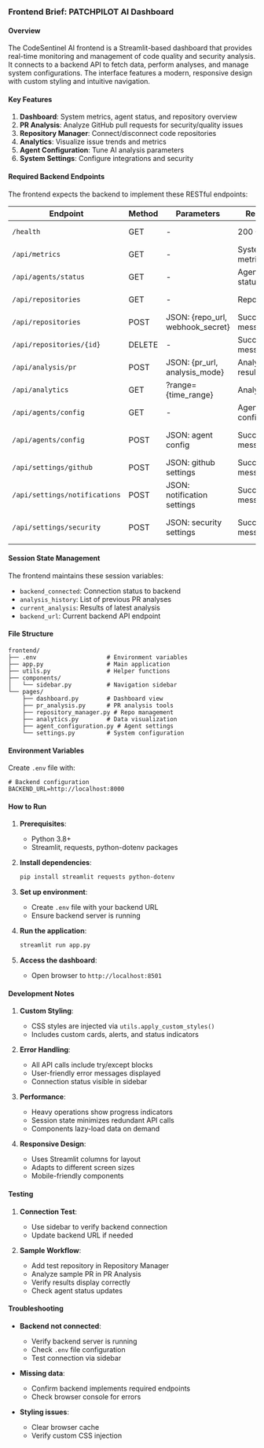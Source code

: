 ### Frontend Brief: PATCHPILOT AI Dashboard

#### Overview
The CodeSentinel AI frontend is a Streamlit-based dashboard that provides real-time monitoring and management of code quality and security analysis. It connects to a backend API to fetch data, perform analyses, and manage system configurations. The interface features a modern, responsive design with custom styling and intuitive navigation.

#### Key Features
1. **Dashboard**: System metrics, agent status, and repository overview
2. **PR Analysis**: Analyze GitHub pull requests for security/quality issues
3. **Repository Manager**: Connect/disconnect code repositories
4. **Analytics**: Visualize issue trends and metrics
5. **Agent Configuration**: Tune AI analysis parameters
6. **System Settings**: Configure integrations and security

#### Required Backend Endpoints
The frontend expects the backend to implement these RESTful endpoints:

| Endpoint | Method | Parameters | Response | Purpose |
|----------|--------|------------|----------|---------|
| `/health` | GET | - | 200 OK | Health check |
| `/api/metrics` | GET | - | System metrics | Dashboard stats |
| `/api/agents/status` | GET | - | Agent statuses | Agent monitoring |
| `/api/repositories` | GET | - | Repository list | Repo management |
| `/api/repositories` | POST | JSON: {repo_url, webhook_secret} | Success message | Add repository |
| `/api/repositories/{id}` | DELETE | - | Success message | Remove repository |
| `/api/analysis/pr` | POST | JSON: {pr_url, analysis_mode} | Analysis results | PR analysis |
| `/api/analytics` | GET | ?range={time_range} | Analytics data | Metrics visualization |
| `/api/agents/config` | GET | - | Agent configurations | Get agent settings |
| `/api/agents/config` | POST | JSON: agent config | Success message | Update agent settings |
| `/api/settings/github` | POST | JSON: github settings | Success message | Save GitHub config |
| `/api/settings/notifications` | POST | JSON: notification settings | Success message | Save notifications |
| `/api/settings/security` | POST | JSON: security settings | Success message | Save security config |

#### Session State Management
The frontend maintains these session variables:
- `backend_connected`: Connection status to backend
- `analysis_history`: List of previous PR analyses
- `current_analysis`: Results of latest analysis
- `backend_url`: Current backend API endpoint

#### File Structure
```
frontend/
├── .env                    # Environment variables
├── app.py                  # Main application
├── utils.py                # Helper functions
├── components/
│   └── sidebar.py          # Navigation sidebar
└── pages/
    ├── dashboard.py        # Dashboard view
    ├── pr_analysis.py      # PR analysis tools
    ├── repository_manager.py # Repo management
    ├── analytics.py        # Data visualization
    ├── agent_configuration.py # Agent settings
    └── settings.py         # System configuration
```

#### Environment Variables
Create `.env` file with:
```env
# Backend configuration
BACKEND_URL=http://localhost:8000
```

#### How to Run
1. **Prerequisites**:
   - Python 3.8+
   - Streamlit, requests, python-dotenv packages

2. **Install dependencies**:
   ```bash
   pip install streamlit requests python-dotenv
   ```

3. **Set up environment**:
   - Create `.env` file with your backend URL
   - Ensure backend server is running

4. **Run the application**:
   ```bash
   streamlit run app.py
   ```

5. **Access the dashboard**:
   - Open browser to `http://localhost:8501`

#### Development Notes
1. **Custom Styling**:
   - CSS styles are injected via `utils.apply_custom_styles()`
   - Includes custom cards, alerts, and status indicators

2. **Error Handling**:
   - All API calls include try/except blocks
   - User-friendly error messages displayed
   - Connection status visible in sidebar

3. **Performance**:
   - Heavy operations show progress indicators
   - Session state minimizes redundant API calls
   - Components lazy-load data on demand

4. **Responsive Design**:
   - Uses Streamlit columns for layout
   - Adapts to different screen sizes
   - Mobile-friendly components

#### Testing
1. **Connection Test**:
   - Use sidebar to verify backend connection
   - Update backend URL if needed

2. **Sample Workflow**:
   - Add test repository in Repository Manager
   - Analyze sample PR in PR Analysis
   - Verify results display correctly
   - Check agent status updates

#### Troubleshooting
- **Backend not connected**:
  - Verify backend server is running
  - Check `.env` file configuration
  - Test connection via sidebar

- **Missing data**:
  - Confirm backend implements required endpoints
  - Check browser console for errors

- **Styling issues**:
  - Clear browser cache
  - Verify custom CSS injection

